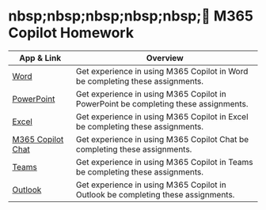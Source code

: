 

<h1>nbsp;nbsp;nbsp;nbsp;nbsp;🤖 M365 Copilot Homework </h1>

| App & Link | Overview |
|-----|----------|
| [Word](https://github.com/mortenhansenDK/M365CopilotHomework/blob/main/Word/readME.md) | Get experience in using M365 Copilot in Word be completing these assignments. |
| [PowerPoint](https://github.com/mortenhansenDK/M365CopilotHomework/blob/main/PowerPoint/readME.md) | Get experience in using M365 Copilot in PowerPoint be completing these assignments. |
| [Excel](https://github.com/mortenhansenDK/M365CopilotHomework/blob/main/PowerPoint/readME.md) | Get experience in using M365 Copilot in Excel be completing these assignments. |
| [M365 Copilot Chat](./labs/public-website-agent) | Get experience in using M365 Copilot Chat be completing these assignments. |
| [Teams](./labs/mbr-prep-sharepoint-agent) | Get experience in using M365 Copilot in Teams be completing these assignments. |
| [Outlook](./labs/mbr-prep-sharepoint-agent) | Get experience in using M365 Copilot in Outlook be completing these assignments. |
